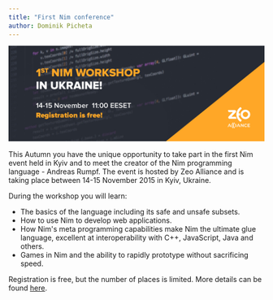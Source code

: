 ```yaml
---
title: "First Nim conference"
author: Dominik Picheta
---
```


<img src="../assets/zeo/banner.jpg" alt="First Nim conference in Ukraine!" width="682"/>

This Autumn you have the unique opportunity to take part in the first Nim event
held in Kyiv and to meet the creator of the Nim programming language -
Andreas Rumpf. The event is hosted by Zeo Alliance and is taking place between
14-15 November 2015 in Kyiv, Ukraine.

During the workshop you will learn:

- The basics of the language including its safe and unsafe subsets.
- How to use Nim to develop web applications.
- How Nim's meta programming capabilities make Nim the ultimate glue language,
  excellent at interoperability with C++, JavaScript, Java and others.
- Games in Nim and the ability to rapidly prototype without sacrificing speed.

Registration is free, but the number of places is limited. More details
can be found [here](https://nimworkshop.splashthat.com/).
